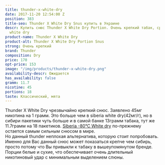 ```yaml
---
title: thunder-x-white-dry
date: 2017-11-20 12:54:00 Z
position: 383
title-seo: Thunder X White Dry Snus купить в Украине
descr: Купить снюс Thunder X White Dry Portion. Очень крепкий табак, сравнив в siberia
  white dry
product-name: Thunder X White Dry
product-alt: Thunder X White Dry Portion Snus
strong: Очень крепкий
brand: Thunder
composition: Dry
price: 170
opt-price: 153
image: "/img/products/thunder-x-white-dry.png"
availability-descr: Ожидается
has_availability: false
gramm: 11.7
nicotine: 45
portions: 18
taste: Классический, мята
---
```


Thunder X White Dry чрезвычайно крепкий снюс.
Заявлено 45мг никотина на 1 грамм. Это больше чем в siberia white dry(42мг/г), но в сибири пакетики чуть больше и в самой банке 13грамм табака, тут же 11.7грамм на 18 пакетиков.
[Siberia -80°C White dry](/siberia-white) по-прежнему остается самым сильным снюсом в мире.<br>
Но данный thunder неплохая альтернатива, которую стоит попробовать. Именно для Вас данный снюс может показаться крепче чем сибирь, просто потому что Вы привыкли к табаку в вышеупомянутом бренде.<br>
Порции белые и сухие, что обеспечивает очень длительный никотиновый удар с минимальным выделением слюны.
